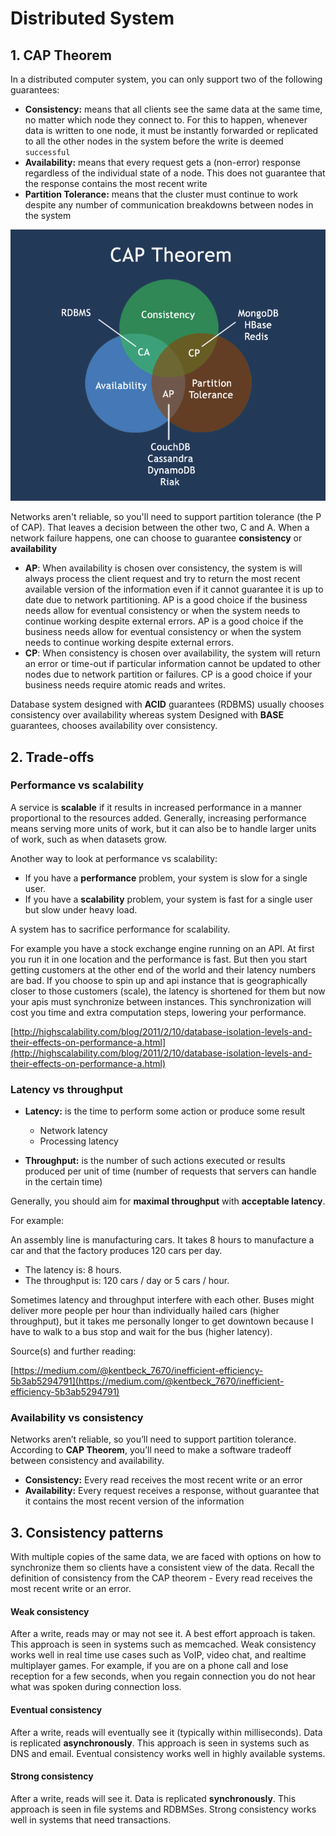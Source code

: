 # Distributed System

## 1. CAP Theorem

In a distributed computer system, you can only support two of the following guarantees:

- **Consistency:** means that all clients see the same data at the same time, no matter which node they connect to. For this to happen, whenever data is written to one node, it must be instantly forwarded or replicated to all the other nodes in the system before the write is deemed `successful`
- **Availability:** means that every request gets a (non-error) response regardless of the individual state of a node. This does not guarantee that the response contains the most recent write
- **Partition Tolerance:** means that the cluster must continue to work despite any number of communication breakdowns between nodes in the system

![](../assets/images/web-architecture/cap_theorem.png)

Networks aren't reliable, so you'll need to support partition tolerance (the P of CAP). That leaves a decision between the other two, C and A. When a network failure happens, one can choose to guarantee **consistency** or **availability**

- **AP**: When availability is chosen over consistency, the system is will always process the client request and try to return the most recent available version of the information even if it cannot guarantee it is up to date due to network partitioning. AP is a good choice if the business needs allow for eventual consistency or when the system needs to continue working despite external errors. AP is a good choice if the business needs allow for eventual consistency or when the system needs to continue working despite external errors.
- **CP**: When consistency is chosen over availability, the system will return an error or time-out if particular information cannot be updated to other nodes due to network partition or failures. CP is a good choice if your business needs require atomic reads and writes.

Database system designed with **ACID** guarantees (RDBMS) usually chooses consistency over availability whereas system Designed with **BASE** guarantees, chooses availability over consistency.

## 2. Trade-offs

### Performance vs scalability

A service is **scalable** if it results in increased performance in a manner proportional to the resources added.
Generally, increasing performance means serving more units of work, but it can also be to handle larger units of work, such as when datasets grow.

Another way to look at performance vs scalability:

- If you have a **performance** problem, your system is slow for a single user.
- If you have a **scalability** problem, your system is fast for a single user but slow under heavy load.

A system has to sacrifice performance for scalability.

For example you have a stock exchange engine running on an API.
At first you run it in one location and the performance is fast.
But then you start getting customers at the other end of the world and their latency numbers are bad.
If you choose to spin up and api instance that is geographically closer to those customers (scale), the latency is shortened for them but now your apis must synchronize between instances.
This synchronization will cost you time and extra computation steps, lowering your performance.

[http://highscalability.com/blog/2011/2/10/database-isolation-levels-and-their-effects-on-performance-a.html](http://highscalability.com/blog/2011/2/10/database-isolation-levels-and-their-effects-on-performance-a.html)

### Latency vs throughput

- **Latency:** is the time to perform some action or produce some result

  - Network latency
  - Processing latency

- **Throughput:** is the number of such actions executed or results produced per unit of time (number of requests that servers can handle in the certain time)

Generally, you should aim for **maximal throughput** with **acceptable latency**.

For example:

An assembly line is manufacturing cars. It takes 8 hours to manufacture a car and that the factory produces 120 cars per day.

- The latency is: 8 hours.
- The throughput is: 120 cars / day or 5 cars / hour.

Sometimes latency and throughput interfere with each other.
Buses might deliver more people per hour than individually hailed cars (higher throughput), but it takes me personally longer to get downtown because I have to walk to a bus stop and wait for the bus (higher latency).

Source(s) and further reading:

[https://medium.com/@kentbeck_7670/inefficient-efficiency-5b3ab5294791](https://medium.com/@kentbeck_7670/inefficient-efficiency-5b3ab5294791)

### Availability vs consistency

Networks aren’t reliable, so you’ll need to support partition tolerance. According to **CAP Theorem**, you’ll need to make a software tradeoff between consistency and availability.

- **Consistency:** Every read receives the most recent write or an error
- **Availability:** Every request receives a response, without guarantee that it contains the most recent version of the information

## 3. Consistency patterns

With multiple copies of the same data, we are faced with options on how to synchronize them so clients have a consistent view of the data. Recall the definition of consistency from the CAP theorem - Every read receives the most recent write or an error.

#### Weak consistency

After a write, reads may or may not see it. A best effort approach is taken. This approach is seen in systems such as memcached. Weak consistency works well in real time use cases such as VoIP, video chat, and realtime multiplayer games. For example, if you are on a phone call and lose reception for a few seconds, when you regain connection you do not hear what was spoken during connection loss.

#### Eventual consistency

After a write, reads will eventually see it (typically within milliseconds). Data is replicated **asynchronously**. This approach is seen in systems such as DNS and email. Eventual consistency works well in highly available systems.

#### Strong consistency

After a write, reads will see it. Data is replicated **synchronously**. This approach is seen in file systems and RDBMSes. Strong consistency works well in systems that need transactions.
